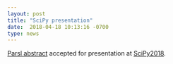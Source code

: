 ```yaml
---
layout: post
title: "SciPy presentation"
date:  2018-04-18 10:13:16 -0700
type: news
---
```

[Parsl abstract](https://scipy2018.scipy.org/ehome/index.php?eventid=299527&tabid=712461&cid=2233540&sessionid=21620152&sessionchoice=1&) accepted for presentation at [SciPy2018](https://scipy2018.scipy.org).
